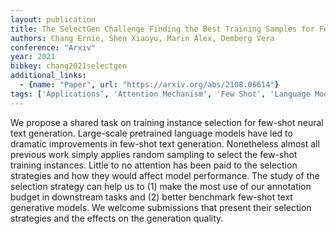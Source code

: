 ```yaml
---
layout: publication
title: The SelectGen Challenge Finding the Best Training Samples for Few-Shot Neural Text Generation
authors: Chang Ernie, Shen Xiaoyu, Marin Alex, Demberg Vera
conference: "Arxiv"
year: 2021
bibkey: chang2021selectgen
additional_links:
  - {name: "Paper", url: "https://arxiv.org/abs/2108.06614"}
tags: ['Applications', 'Attention Mechanism', 'Few Shot', 'Language Modeling', 'Model Architecture', 'Training Techniques']
---
```

We propose a shared task on training instance selection for few-shot neural text generation. Large-scale pretrained language models have led to dramatic improvements in few-shot text generation. Nonetheless almost all previous work simply applies random sampling to select the few-shot training instances. Little to no attention has been paid to the selection strategies and how they would affect model performance. The study of the selection strategy can help us to (1) make the most use of our annotation budget in downstream tasks and (2) better benchmark few-shot text generative models. We welcome submissions that present their selection strategies and the effects on the generation quality.
